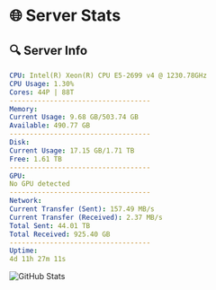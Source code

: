 # 🌐 Server Stats
## 🔍 Server Info
```yaml
CPU: Intel(R) Xeon(R) CPU E5-2699 v4 @ 1230.78GHz
CPU Usage: 1.30%
Cores: 44P | 88T
-----------------------------------
Memory:
Current Usage: 9.68 GB/503.74 GB
Available: 490.77 GB
-----------------------------------
Disk:
Current Usage: 17.15 GB/1.71 TB
Free: 1.61 TB
-----------------------------------
GPU:
No GPU detected
-----------------------------------
Network:
Current Transfer (Sent): 157.49 MB/s
Current Transfer (Received): 2.37 MB/s
Total Sent: 44.01 TB
Total Received: 925.40 GB
-----------------------------------
Uptime:
4d 11h 27m 11s
```
![GitHub Stats](https://img.shields.io/badge/Updated-2025-02-12_10:10:29-blue)